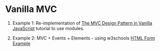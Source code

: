 # Vanilla MVC

1. Example 1: Re-implementation of
[The MVC Design Pattern in Vanilla JavaScript](https://www.sitepoint.com/mvc-design-pattern-javascript)
tutorial to use modules.

2. Example 2: MVC + Events + Elements - using w3schools
   [HTML Form Example](w3schools)
